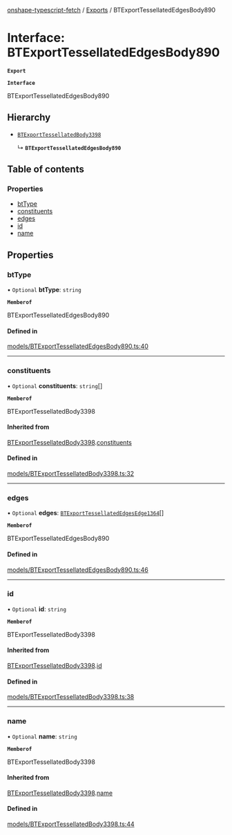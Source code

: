 [onshape-typescript-fetch](../README.md) / [Exports](../modules.md) / BTExportTessellatedEdgesBody890

# Interface: BTExportTessellatedEdgesBody890

**`Export`**

**`Interface`**

BTExportTessellatedEdgesBody890

## Hierarchy

- [`BTExportTessellatedBody3398`](BTExportTessellatedBody3398.md)

  ↳ **`BTExportTessellatedEdgesBody890`**

## Table of contents

### Properties

- [btType](BTExportTessellatedEdgesBody890.md#bttype)
- [constituents](BTExportTessellatedEdgesBody890.md#constituents)
- [edges](BTExportTessellatedEdgesBody890.md#edges)
- [id](BTExportTessellatedEdgesBody890.md#id)
- [name](BTExportTessellatedEdgesBody890.md#name)

## Properties

### btType

• `Optional` **btType**: `string`

**`Memberof`**

BTExportTessellatedEdgesBody890

#### Defined in

[models/BTExportTessellatedEdgesBody890.ts:40](https://github.com/toebes/onshape-typescript-fetch/blob/3e11ae1/models/BTExportTessellatedEdgesBody890.ts#L40)

___

### constituents

• `Optional` **constituents**: `string`[]

**`Memberof`**

BTExportTessellatedBody3398

#### Inherited from

[BTExportTessellatedBody3398](BTExportTessellatedBody3398.md).[constituents](BTExportTessellatedBody3398.md#constituents)

#### Defined in

[models/BTExportTessellatedBody3398.ts:32](https://github.com/toebes/onshape-typescript-fetch/blob/3e11ae1/models/BTExportTessellatedBody3398.ts#L32)

___

### edges

• `Optional` **edges**: [`BTExportTessellatedEdgesEdge1364`](BTExportTessellatedEdgesEdge1364.md)[]

**`Memberof`**

BTExportTessellatedEdgesBody890

#### Defined in

[models/BTExportTessellatedEdgesBody890.ts:46](https://github.com/toebes/onshape-typescript-fetch/blob/3e11ae1/models/BTExportTessellatedEdgesBody890.ts#L46)

___

### id

• `Optional` **id**: `string`

**`Memberof`**

BTExportTessellatedBody3398

#### Inherited from

[BTExportTessellatedBody3398](BTExportTessellatedBody3398.md).[id](BTExportTessellatedBody3398.md#id)

#### Defined in

[models/BTExportTessellatedBody3398.ts:38](https://github.com/toebes/onshape-typescript-fetch/blob/3e11ae1/models/BTExportTessellatedBody3398.ts#L38)

___

### name

• `Optional` **name**: `string`

**`Memberof`**

BTExportTessellatedBody3398

#### Inherited from

[BTExportTessellatedBody3398](BTExportTessellatedBody3398.md).[name](BTExportTessellatedBody3398.md#name)

#### Defined in

[models/BTExportTessellatedBody3398.ts:44](https://github.com/toebes/onshape-typescript-fetch/blob/3e11ae1/models/BTExportTessellatedBody3398.ts#L44)
